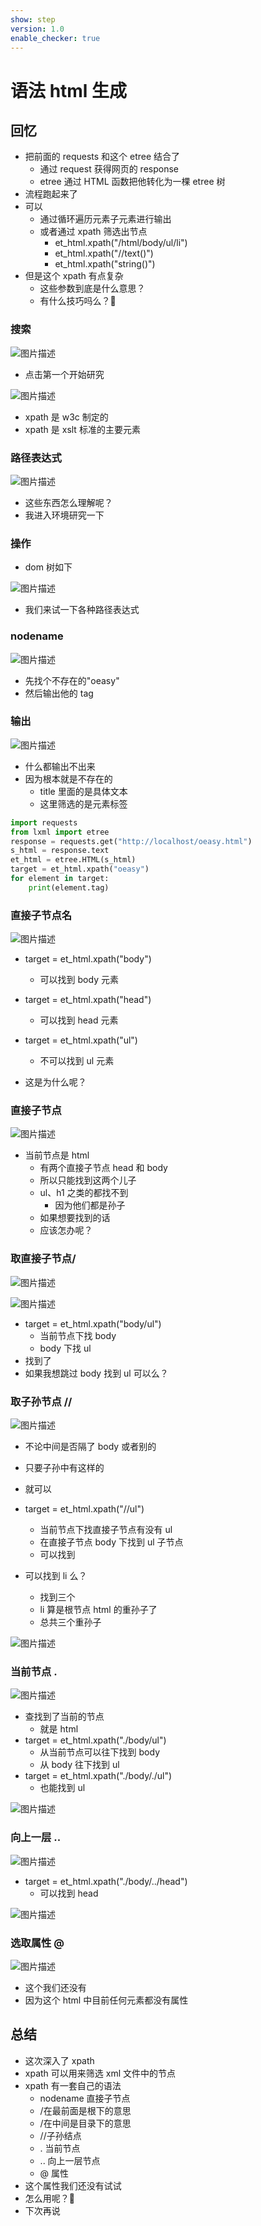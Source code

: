 ```yaml
---
show: step
version: 1.0
enable_checker: true
---
```


# 语法 html 生成

## 回忆

- 把前面的 requests 和这个 etree 结合了
  - 通过 request 获得网页的 response
  - etree 通过 HTML 函数把他转化为一棵 etree 树
- 流程跑起来了
- 可以
  - 通过循环遍历元素子元素进行输出
  - 或者通过 xpath 筛选出节点
    - et_html.xpath("/html/body/ul/li")
    - et_html.xpath("//text()")
    - et_html.xpath("string()")
- 但是这个 xpath 有点复杂
  - 这些参数到底是什么意思？
  - 有什么技巧吗么？🤔

### 搜索

![图片描述](https://doc.shiyanlou.com/courses/uid1190679-20210902-1630547071875)

- 点击第一个开始研究

![图片描述](https://doc.shiyanlou.com/courses/uid1190679-20210902-1630547145505)

- xpath 是 w3c 制定的
- xpath 是 xslt 标准的主要元素

### 路径表达式

![图片描述](https://doc.shiyanlou.com/courses/uid1190679-20210902-1630547289914)

- 这些东西怎么理解呢？
- 我进入环境研究一下

### 操作

- dom 树如下

![图片描述](https://doc.shiyanlou.com/courses/uid1190679-20210902-1630547430790)

- 我们来试一下各种路径表达式

### nodename

![图片描述](https://doc.shiyanlou.com/courses/uid1190679-20210902-1630547430790)

- 先找个不存在的"oeasy"
- 然后输出他的 tag

### 输出

![图片描述](https://doc.shiyanlou.com/courses/uid1190679-20211017-1634447480542)

- 什么都输出不出来
- 因为根本就是不存在的
  - title 里面的是具体文本
  - 这里筛选的是元素标签

```python
import requests
from lxml import etree
response = requests.get("http://localhost/oeasy.html")
s_html = response.text
et_html = etree.HTML(s_html)
target = et_html.xpath("oeasy")
for element in target:
    print(element.tag)
```

### 直接子节点名

![图片描述](https://doc.shiyanlou.com/courses/uid1190679-20210902-1630547430790)

- target = et_html.xpath("body")
  - 可以找到 body 元素
- target = et_html.xpath("head")
  - 可以找到 head 元素
- target = et_html.xpath("ul")

  - 不可以找到 ul 元素

- 这是为什么呢？

### 直接子节点

![图片描述](https://doc.shiyanlou.com/courses/uid1190679-20210902-1630548980094)

- 当前节点是 html
  - 有两个直接子节点 head 和 body
  - 所以只能找到这两个儿子
  - ul、h1 之类的都找不到
    - 因为他们都是孙子
  - 如果想要找到的话
  - 应该怎办呢？

### 取直接子节点/

![图片描述](https://doc.shiyanlou.com/courses/uid1190679-20210902-1630549031635)

![图片描述](https://doc.shiyanlou.com/courses/uid1190679-20211017-1634447762056)

- target = et_html.xpath("body/ul")
  - 当前节点下找 body
  - body 下找 ul
- 找到了
- 如果我想跳过 body 找到 ul 可以么？

### 取子孙节点 //

![图片描述](https://doc.shiyanlou.com/courses/uid1190679-20210902-1630549156523)

- 不论中间是否隔了 body 或者别的
- 只要子孙中有这样的
- 就可以

- target = et_html.xpath("//ul")
  - 当前节点下找直接子节点有没有 ul
  - 在直接子节点 body 下找到 ul 子节点
  - 可以找到
- 可以找到 li 么？
  - 找到三个
  - li 算是根节点 html 的重孙子了
  - 总共三个重孙子

![图片描述](https://doc.shiyanlou.com/courses/uid1190679-20211017-1634447900080)

### 当前节点 .

![图片描述](https://doc.shiyanlou.com/courses/uid1190679-20210902-1630549715299)

- 查找到了当前的节点
  - 就是 html
- target = et_html.xpath("./body/ul")
  - 从当前节点可以往下找到 body
  - 从 body 往下找到 ul
- target = et_html.xpath("./body/./ul")
  - 也能找到 ul

![图片描述](https://doc.shiyanlou.com/courses/uid1190679-20211017-1634448117097)

### 向上一层 ..

![图片描述](https://doc.shiyanlou.com/courses/uid1190679-20210902-1630550003428)

- target = et_html.xpath("./body/../head")
  - 可以找到 head

![图片描述](https://doc.shiyanlou.com/courses/uid1190679-20211017-1634448166301)

### 选取属性 @

![图片描述](https://doc.shiyanlou.com/courses/uid1190679-20210902-1630550057213)

- 这个我们还没有
- 因为这个 html 中目前任何元素都没有属性

## 总结

- 这次深入了 xpath
- xpath 可以用来筛选 xml 文件中的节点
- xpath 有一套自己的语法
  - nodename 直接子节点
  - /在最前面是根下的意思
  - /在中间是目录下的意思
  - //子孙结点
  - . 当前节点
  - .. 向上一层节点
  - @ 属性
- 这个属性我们还没有试试
- 怎么用呢？🤔
- 下次再说
